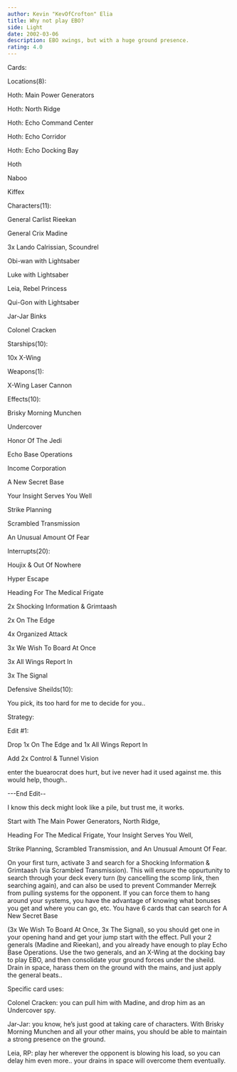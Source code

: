 ```yaml
---
author: Kevin "KevOfCrofton" Elia
title: Why not play EBO?
side: Light
date: 2002-03-06
description: EBO xwings, but with a huge ground presence.
rating: 4.0
---
```

Cards: 

Locations(8):
Hoth: Main Power Generators
Hoth: North Ridge
Hoth: Echo Command Center
Hoth: Echo Corridor
Hoth: Echo Docking Bay
Hoth
Naboo
Kiffex

Characters(11):
General Carlist Rieekan
General Crix Madine
3x Lando Calrissian, Scoundrel
Obi-wan with Lightsaber
Luke with Lightsaber
Leia, Rebel Princess
Qui-Gon with Lightsaber
Jar-Jar Binks
Colonel Cracken

Starships(10):
10x X-Wing

Weapons(1):
X-Wing Laser Cannon

Effects(10):
Brisky Morning Munchen
Undercover
Honor Of The Jedi
Echo Base Operations
Income Corporation
A New Secret Base
Your Insight Serves You Well
Strike Planning
Scrambled Transmission
An Unusual Amount Of Fear

Interrupts(20):
Houjix & Out Of Nowhere
Hyper Escape
Heading For The Medical Frigate
2x Shocking Information & Grimtaash
2x On The Edge
4x Organized Attack
3x We Wish To Board At Once
3x All Wings Report In
3x The Signal

Defensive Sheilds(10):
You pick, its too hard for me to decide for you.. 

Strategy: 

Edit #1:
Drop 1x On The Edge and 1x All Wings Report In
Add 2x Control & Tunnel Vision

enter the buearocrat does hurt, but ive never had it used against me. this would help, though..

---End Edit--

I know this deck might look like a pile, but trust me, it works.
Start with The Main Power Generators, North Ridge, 
Heading For The Medical Frigate, Your Insight Serves You Well, 
Strike Planning, Scrambled Transmission, and An Unusual Amount Of Fear.
On your first turn, activate 3 and search for a Shocking Information & Grimtaash (via Scrambled Transmission). This will ensure the oppurtunity to search through your deck every turn (by cancelling the scomp link, then searching again), and can also be used to prevent Commander Merrejk from pulling systems for the opponent. If you can force them to hang around your systems, you have the advantage of knowing what bonuses you get and where you can go, etc. You have 6 cards that can search for A New Secret Base 
(3x We Wish To Board At Once, 3x The Signal), so you should get one in your opening hand and get your jump start with the effect. Pull your 2 generals (Madine and Rieekan), and you already have enough to play Echo Base Operations. Use the two generals, and an X-Wing at the docking bay to play EBO, and then consolidate your ground forces under the sheild. Drain in space, harass them on the ground with the mains, and just apply the general beats..

Specific card uses:

Colonel Cracken: you can pull him with Madine, and drop him as an Undercover spy.

Jar-Jar: you know, he’s just good at taking care of characters. With Brisky Morning Munchen and all your other mains, you should be able to maintain a strong presence on the ground.

Leia, RP: play her wherever the opponent is blowing his load, so you can delay him even more.. your drains in space will overcome them eventually.  